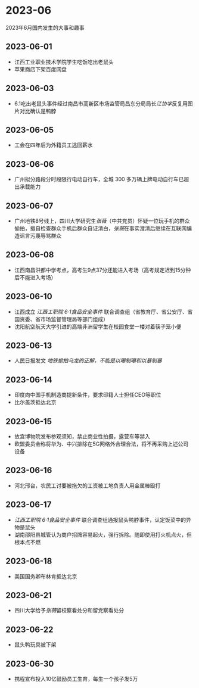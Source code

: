 # 2023-06
2023年6月国内发生的大事和趣事
## 2023-06-01
* 江西工业职业技术学院学生吃饭吃出老鼠头
* 苹果商店下架百度网盘
## 2023-06-03
* 6.1吃出老鼠头事件经过南昌市高新区市场监管局昌东分局局长*江协学*反复用图片对比确认是鸭脖
## 2023-06-05
* 工会在四年后为外籍员工逃回薪水
## 2023-06-06
* 广州拟分路段分时段限行电动自行车，全城 300 多万辆上牌电动自行车已超出承载能力
## 2023-06-07
* 广州地铁8号线上，四川大学研究生*张薇*（中共党员）怀疑一位玩手机的群众偷拍，擅自检查群众手机后群众自证清白，*张薇*在事实澄清后继续在互联网编造谣言污蔑辱骂群众
## 2023-06-08
* 江西南昌洪都中学考点，高考生9点37分还能进入考场（高考规定迟到15分钟后不能进入考场）
## 2023-06-10
* 江西成立 *江西工职院 6·1食品安全事件* 联合调查组（省教育厅、省公安厅、省国资委、省市场监督管理局等部门组成）
* 沈阳航空航天大学引进的高端非洲留学生在校园食堂一楼对着筷子笼小便
## 2023-06-13
* 人民日报发文 *地铁偷拍乌龙的正解，不能是以曝制曝和以暴制暴*
## 2023-06-14
* 印度向中国手机制造商提新条件，要求印籍人士担任CEO等职位
* 比尔盖茨抵达北京
## 2023-06-15
* 故宫博物院发布参观须知，禁止商业性拍摄，露营车等禁入
* 欧盟委员会称将华为、中兴排除在5G网络外合理合法，将不再采购上述公司设备
## 2023-06-16
* 河北邢台，农民工讨要被拖欠的工资被工地负责人用金属棒殴打
## 2023-06-17
* *江西工职院 6·1食品安全事件* 联合调查组通报鼠头鸭脖事件，认定饭菜中的异物是鼠头
* 湖南邵阳县城管认为商户招牌容易起火，强行拆除。随即使用打火机点火，但根本点不燃
## 2023-06-18
* 美国国务卿布林肯抵达北京
## 2023-06-21
* 四川大学给予*张薇*留校察看处分和留党察看处分
## 2023-06-22
* 鼠头鸭玩具被下架
## 2023-06-30
* 携程宣布投入10亿鼓励员工生育，每生一个孩子发5万